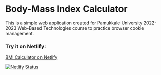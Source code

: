 # Body-Mass Index Calculator
This is a simple web application created for Pamukkale University 2022-2023 Web-Based Technologies course to practice browser cookie management.

### Try it on Netlify:
[BMI Calculator on Netlify](https://bmi-selimsahindev.netlify.app/ "Netlify Preview")

[![Netlify Status](https://api.netlify.com/api/v1/badges/f55e68ca-657b-4256-9937-58d6a0a85389/deploy-status)](https://app.netlify.com/sites/bmi-selimsahindev/deploys)